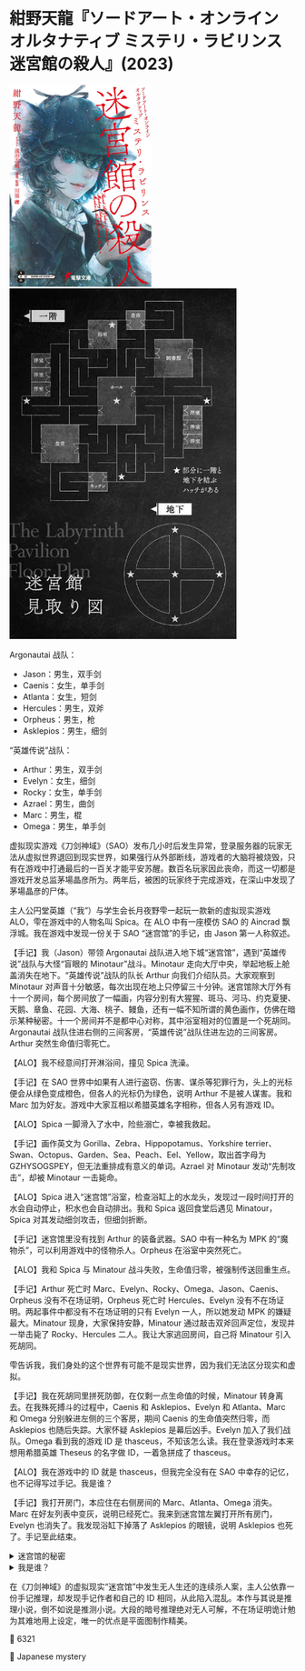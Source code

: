 # 紺野天龍『ソードアート・オンライン オルタナティブ ミステリ・ラビリンス 迷宮館の殺人』(2023)

<img src=images/2023_cover.jpg width=250/>

<img src=images/2023_map.jpg width=400/>

Argonautai 战队：
* Jason：男生，双手剑
* Caenis：女生，单手剑
* Atlanta：女生，短剑
* Hercules：男生，双斧
* Orpheus：男生，枪
* Asklepios：男生，细剑

“英雄传说”战队：
* Arthur：男生，双手剑
* Evelyn：女生，细剑
* Rocky：女生，单手剑
* Azrael：男生，曲剑
* Marc：男生，棍
* Omega：男生，单手剑

虚拟现实游戏《刀剑神域》（SAO）发布几小时后发生异常，登录服务器的玩家无法从虚拟世界退回到现实世界，如果强行从外部断线，游戏者的大脑将被烧毁，只有在游戏中打通最后的一百关才能平安苏醒。数百名玩家因此丧命，而这一切都是游戏开发总监茅場晶彦所为。两年后，被困的玩家终于完成游戏，在深山中发现了茅場晶彦的尸体。

主人公円堂英雄（“我”）与学生会长月夜野雫一起玩一款新的虚拟现实游戏 ALO，雫在游戏中的人物名叫 Spica。在 ALO 中有一座模仿 SAO 的 Aincrad 飘浮城。我在游戏中发现一份关于 SAO “迷宫馆”的手记，由 Jason 第一人称叙述。

【手记】我（Jason）带领 Argonautai 战队进入地下城“迷宫馆”，遇到“英雄传说”战队与大怪“盲眼的 Minotaur”战斗。Minotaur 走向大厅中央，举起地板上舱盖消失在地下。“英雄传说”战队的队长 Arthur 向我们介绍队员。大家观察到 Minotaur 对声音十分敏感，每次出现在地上只停留三十分钟。迷宫馆除大厅外有十一个房间，每个房间放了一幅画，内容分别有大猩猩、斑马、河马、约克夏㹴、天鹅、章鱼、花园、大海、桃子、鳗鱼，还有一幅不知所谓的黄色画作，仿佛在暗示某种秘密。十一个房间并不是都中心对称，其中浴室相对的位置是一个死胡同。Argonautai 战队住进右侧的三间客房，“英雄传说”战队住进左边的三间客房。Arthur 突然生命值归零死亡。

【ALO】我不经意间打开淋浴间，撞见 Spica 洗澡。

【手记】在 SAO 世界中如果有人进行盗窃、伤害、谋杀等犯罪行为，头上的光标便会从绿色变成橙色，但各人的光标仍为绿色，说明 Arthur 不是被人谋害。我和 Marc 加为好友。游戏中大家互相以希腊英雄名字相称，但各人另有游戏 ID。

【ALO】Spica 一脚滑入了水中，险些溺亡，幸被我救起。

【手记】画作英文为 Gorilla、Zebra、Hippopotamus、Yorkshire terrier、Swan、Octopus、Garden、Sea、Peach、Eel、Yellow，取出首字母为 GZHYSOGSPEY，但无法重排成有意义的单词。Azrael 对 Minotaur 发动“先制攻击”，却被 Minotaur 一击毙命。

【ALO】Spica 进入“迷宫馆”浴室，检查浴缸上的水龙头，发现过一段时间打开的水会自动停止，积水也会自动排出。我和 Spica 返回食堂后遇见 Minatour，Spica 对其发动细剑攻击，但细剑折断。

【手记】迷宫馆里没有找到 Arthur 的装备武器。SAO 中有一种名为 MPK 的“魔物杀”，可以利用游戏中的怪物杀人。Orpheus 在浴室中突然死亡。

【ALO】我和 Spica 与 Minatour 战斗失败，生命值归零，被强制传送回重生点。

【手记】Arthur 死亡时 Marc、Evelyn、Rocky、Omega、Jason、Caenis、Orpheus 没有不在场证明，Orpheus 死亡时 Hercules、Evelyn 没有不在场证明。两起事件中都没有不在场证明的只有 Evelyn 一人，所以她发动 MPK 的嫌疑最大。Minatour 现身，大家保持安静，Minatour 通过敲击双斧回声定位，发现并一举击毙了 Rocky、Hercules 二人。我让大家逃回房间，自己将 Minatour 引入死胡同。

雫告诉我，我们身处的这个世界有可能不是现实世界，因为我们无法区分现实和虚拟。

【手记】我在死胡同里拼死防御，在仅剩一点生命值的时候，Minatour 转身离去。在我殊死搏斗的过程中，Caenis 和 Asklepios、Evelyn 和 Atlanta、Marc 和 Omega 分别躲进左侧的三个客房，期间 Caenis 的生命值突然归零，而 Asklepios 也随后失踪。大家怀疑 Asklepios 是幕后凶手。Evelyn 加入了我们战队。Omega 看到我的游戏 ID 是 thasceus，不知该怎么读。我在登录游戏时本来想用希腊英雄 Theseus 的名字做 ID，一着急拼成了 thasceus。

【ALO】我在游戏中的 ID 就是 thasceus，但我完全没有在 SAO 中幸存的记忆，也不记得写过手记。我是谁？

【手记】我打开房门，本应住在右侧房间的 Marc、Atlanta、Omega 消失。Marc 在好友列表中变灰，说明已经死亡。我来到迷宫馆左翼打开所有房门，Evelyn 也消失了。我发现浴缸下掉落了 Asklepios 的眼镜，说明 Asklepios 也死了。手记至此结束。

<details><summary>迷宫馆的秘密</summary>
迷宫馆的入口有一个牌子写着“放弃所有希望”。画作中的天鹅是幼鸟，代表小写的s。十一幅画作首字母连起来是 GZHYsOYSPEY，去除 HOPEs（希望），剩下 GZYYSY，代表英文单词 syzygy（众星连线）。十一个房间加上 Minatour（金牛座）形成黄道十二星座，当 Minatour 进入死胡同，与之直线相对的浴室便会显现逃脱路径。Jason 一人将 Minatour 引入死胡同时，Caenis 和 Asklepios 都在浴室。Caenis 目睹了秘密入口开启，于是杀死 Asklepios，从地下通道逃亡。Evelyn 误将 Caenis 和 Asklepios 的游戏 ID 搞混，以为死去的是 Caenis。Asklepios 的眼镜掉在浴缸下是因为他真的死亡。Caenis 诱使 Orpheus 进入浴室，用绳子把他绑在浴缸里，打开水龙头放水。Orpheus 怕引起 Minatour 注意，所以不敢大声呼救，直至溺亡，Caenis 因此获得不在场证明。水龙头自动关闭，绳索在遗弃状态下逐渐损耗消失，所以没有留下证据。Atlanta 没有指出 Evelyn 的人名错误，是因为喜欢 Caenis。
</details>

<details><summary>我是谁？</summary>
円堂是 SAO 中的 Omega，躲在迷宫馆的房间中不吃不喝呆了两年，终于在游戏结束时成功退出，但从此陷入昏迷。雫为了与円堂沟通，创建了一个空白虚拟世界。円堂因为在迷宫馆中成千上万次地阅读 Jason 手记，人格与 Jason 产生融合，在空白虚拟世界中拼命地写下 Jason 手记。雫于是又制造了一个包含学校和家的虚拟现实，让円堂以为那是现实世界，并从中登入 ALO，果然円堂在 ALO 中也写下 Jason
手记。

手记最后，Jason 检查右侧房间时没有发现 Omega，是因为他正藏在死胡同。Caenis 误以为 thasceus = thatch（茅屋）+ scene（场景），将 Jason 当成是茅場晶彦，所以杀人报复。
</details>

在《刀剑神域》的虚拟现实“迷宫馆”中发生无人生还的连续杀人案，主人公依靠一份手记推理，却发现手记作者和自己的 ID 相同，从此陷入混乱。本作与其说是推理小说，倒不如说是推测小说。大段的暗号推理绝对无人可解，不在场证明诡计勉为其难地用上设定，唯一的优点是平面图制作精美。

:link: 6321

:file_folder: Japanese mystery
